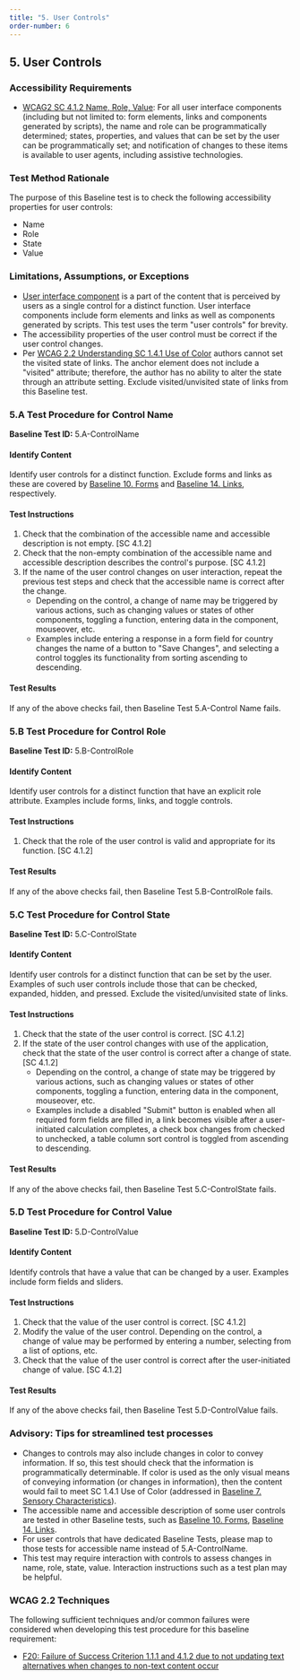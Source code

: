 ```yaml
---
title: "5. User Controls"
order-number: 6
---
```


## 5. User Controls

### Accessibility Requirements

-   [WCAG2 SC 4.1.2 Name, Role, Value](https://www.w3.org/WAI/WCAG22/Understanding/name-role-value): For all user interface components (including but not limited to: form elements, links and components generated by scripts), the name and role can be programmatically determined; states, properties, and values that can be set by the user can be programmatically set; and notification of changes to these items is available to user agents, including assistive technologies.

### Test Method Rationale

The purpose of this Baseline test is to check the following accessibility properties for user controls:

-   Name
-   Role
-   State
-   Value

### Limitations, Assumptions, or Exceptions

-   [User interface component](https://www.w3.org/TR/WCAG22/#dfn-user-interface-components) is a part of the content that is perceived by users as a single control for a distinct function. User interface components include form elements and links as well as components generated by scripts. This test uses the term "user controls" for brevity.
-   The accessibility properties of the user control must be correct if the user control changes.
-   Per [WCAG 2.2 Understanding SC 1.4.1 Use of Color](https://www.w3.org/WAI/WCAG22/Understanding/use-of-color) authors cannot set the visited state of links. The anchor element does not include a "visited" attribute; therefore, the author has no ability to alter the state through an attribute setting. Exclude visited/unvisited state of links from this Baseline test.

### 5.A Test Procedure for Control Name

**Baseline Test ID:** 5.A-ControlName

#### Identify Content

<p id="5aIC">Identify user controls for a distinct function. Exclude forms and links as these are covered by <a href="https://ictbaseline.access-board.gov/10Forms">Baseline 10. Forms</a> and <a href="https://ictbaseline.access-board.gov/14Links">Baseline 14. Links</a>, respectively.</p>

#### Test Instructions

<ol id="5aTI">
    <li id="5aTI-1">Check that the combination of the accessible name and accessible description is not empty. [SC 4.1.2]</li>
    <li id="5aTI-2">Check that the non-empty combination of the accessible name and accessible description describes the control's purpose. [SC 4.1.2]</li>
    <li id="5aTI-3">If the name of the user control changes on user interaction, repeat the previous test steps and check that the accessible name is correct after the change.
        <ul>
            <li>Depending on the control, a change of name may be triggered by various actions, such as changing values or states of other components, toggling a function, entering data in the component, mouseover, etc.</li>
            <li>Examples include entering a response in a form field for country changes the name of a button to "Save Changes", and selecting a control toggles its functionality from sorting ascending to descending.</li>
        </ul>
    </li>
</ol>

#### Test Results

<p id="5aTR">If any of the above checks fail, then Baseline Test 5.A-Control Name fails.</p>

### 5.B Test Procedure for Control Role

**Baseline Test ID:** 5.B-ControlRole

#### Identify Content

<p id="5bIC">Identify user controls for a distinct function that have an explicit role attribute. Examples include forms, links, and toggle controls.</p>

#### Test Instructions

<ol id="5bTI">
    <li id="5bTI-1">Check that the role of the user control is valid and appropriate for its function. [SC 4.1.2]</li>
</ol>

#### Test Results

<p id="5bTR">If any of the above checks fail, then Baseline Test 5.B-ControlRole fails.</p>

### 5.C Test Procedure for Control State

**Baseline Test ID:** 5.C-ControlState

#### Identify Content

<p id="5cIC">Identify user controls for a distinct function that can be set by the user. Examples of such user controls include those that can be checked, expanded, hidden, and pressed. Exclude the visited/unvisited state of links.</p>

#### Test Instructions

<ol id="5cTI">
    <li id="5cTI-1">Check that the state of the user control is correct. [SC 4.1.2]</li>
    <li id="5cTI-2">If the state of the user control changes with use of the application, check that the state of the user control is correct after a change of state. [SC 4.1.2]
        <ul>
            <li>Depending on the control, a change of state may be triggered by various actions, such as changing values or states of other components, toggling a function, entering data in the component, mouseover, etc.</li>
            <li>Examples include a disabled "Submit" button is enabled when all required form fields are filled in, a link becomes visible after a user-initiated calculation completes, a check box changes from checked to unchecked, a table column sort control is toggled from ascending to descending.</li>
        </ul>
    </li>
</ol>

#### Test Results

<p id="5cTR">If any of the above checks fail, then Baseline Test 5.C-ControlState fails.</p>

### 5.D Test Procedure for Control Value

**Baseline Test ID:** 5.D-ControlValue

#### Identify Content

<p id="5dIC">Identify controls that have a value that can be changed by a user. Examples include form fields and sliders.</p>

#### Test Instructions

<ol id="5dTI">
    <li id="5dTI-1">Check that the value of the user control is correct. [SC 4.1.2]</li>
    <li id="5dTI-2">Modify the value of the user control. Depending on the control, a change of value may be performed by entering a number, selecting from a list of options, etc.</li>
    <li id="5dTI-3">Check that the value of the user control is correct after the user-initiated change of value. [SC 4.1.2]</li>
</ol>

#### Test Results

<p id="5dTR">If any of the above checks fail, then Baseline Test 5.D-ControlValue fails.</p>

### Advisory: Tips for streamlined test processes

-   Changes to controls may also include changes in color to convey information. If so, this test should check that the information is programmatically determinable. If color is used as the only visual means of conveying information (or changes in information), then the content would fail to meet SC 1.4.1 Use of Color (addressed in [Baseline 7. Sensory Characteristics](#sensory-characteristics)).
-   The accessible name and accessible description of some user controls are tested in other Baseline tests, such as [Baseline 10. Forms](#forms), [Baseline 14. Links](#links).
-   For user controls that have dedicated Baseline Tests, please map to those tests for accessible name instead of 5.A-ControlName.
-   This test may require interaction with controls to assess changes in name, role, state, value. Interaction instructions such as a test plan may be helpful.

### WCAG 2.2 Techniques

The following sufficient techniques and/or common failures were considered when developing this test procedure for this baseline requirement:

-   [F20: Failure of Success Criterion 1.1.1 and 4.1.2 due to not updating text alternatives when changes to non-text content occur](https://www.w3.org/WAI/WCAG22/Techniques/failures/F20)
